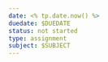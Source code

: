 ```yaml
---
date: <% tp.date.now() %>
duedate: $DUEDATE
status: not started
type: assignment
subject: $SUBJECT
---
```


